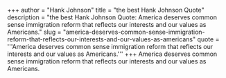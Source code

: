 +++
author = "Hank Johnson"
title = "the best Hank Johnson Quote"
description = "the best Hank Johnson Quote: America deserves common sense immigration reform that reflects our interests and our values as Americans."
slug = "america-deserves-common-sense-immigration-reform-that-reflects-our-interests-and-our-values-as-americans"
quote = '''America deserves common sense immigration reform that reflects our interests and our values as Americans.'''
+++
America deserves common sense immigration reform that reflects our interests and our values as Americans.
